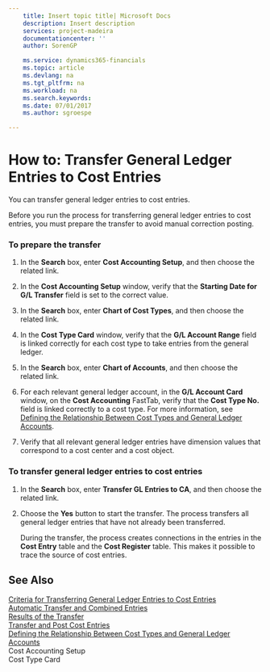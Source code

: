 ```yaml
---
    title: Insert topic title| Microsoft Docs
    description: Insert description
    services: project-madeira
    documentationcenter: ''
    author: SorenGP

    ms.service: dynamics365-financials
    ms.topic: article
    ms.devlang: na
    ms.tgt_pltfrm: na
    ms.workload: na
    ms.search.keywords:
    ms.date: 07/01/2017
    ms.author: sgroespe

---
```

# How to: Transfer General Ledger Entries to Cost Entries
You can transfer general ledger entries to cost entries.  
  
 Before you run the process for transferring general ledger entries to cost entries, you must prepare the transfer to avoid manual correction posting.  
  
### To prepare the transfer  
  
1.  In the **Search** box, enter **Cost Accounting Setup**, and then choose the related link.  
  
2.  In the **Cost Accounting Setup** window, verify that the **Starting Date for G/L Transfer** field is set to the correct value.  
  
3.  In the **Search** box, enter **Chart of Cost Types**, and then choose the related link.  
  
4.  In the **Cost Type Card** window, verify that the **G/L Account Range** field is linked correctly for each cost type to take entries from the general ledger.  
  
5.  In the **Search** box, enter **Chart of Accounts**, and then choose the related link.  
  
6.  For each relevant general ledger account, in the **G/L Account Card** window, on the **Cost Accounting** FastTab, verify that the **Cost Type No.** field is linked correctly to a cost type. For more information, see [Defining the Relationship Between Cost Types and General Ledger Accounts](../defining-the-relationship-between-cost-types-and-general-ledger-accounts.md).  
  
7.  Verify that all relevant general ledger entries have dimension values that correspond to a cost center and a cost object.  
  
### To transfer general ledger entries to cost entries  
  
1.  In the **Search** box, enter **Transfer GL Entries to CA**, and then choose the related link.  
  
2.  Choose the **Yes** button to start the transfer. The process transfers all general ledger entries that have not already been transferred.  
  
     During the transfer, the process creates connections in the entries in the **Cost Entry** table and the **Cost Register** table. This makes it possible to trace the source of cost entries.  
  
## See Also  
 [Criteria for Transferring General Ledger Entries to Cost Entries](../criteria-for-transferring-general-ledger-entries-to-cost-entries.md)   
 [Automatic Transfer and Combined Entries](../automatic-transfer-and-combined-entries.md)   
 [Results of the Transfer](../results-of-the-transfer.md)   
 [Transfer and Post Cost Entries](../transfer-and-post-cost-entries.md)   
 [Defining the Relationship Between Cost Types and General Ledger Accounts](../defining-the-relationship-between-cost-types-and-general-ledger-accounts.md)   
 Cost Accounting Setup   
 Cost Type Card